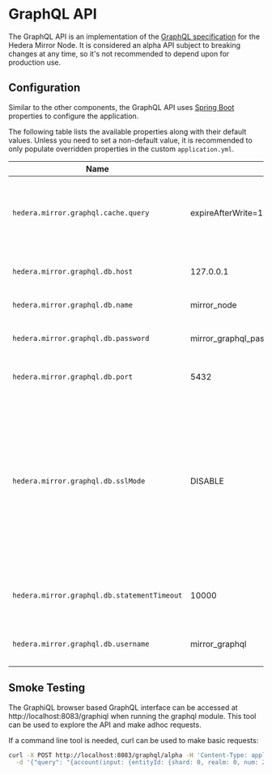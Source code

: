 # GraphQL API

The GraphQL API is an implementation of the [GraphQL specification](https://spec.graphql.org/) for the Hedera Mirror
Node. It is considered an alpha API subject to breaking changes at any time, so it's not recommended to depend upon
for production use.

## Configuration

Similar to the other components, the GraphQL API uses [Spring Boot](https://spring.io/projects/spring-boot) properties
to configure the application.

The following table lists the available properties along with their default values. Unless you need to set a non-default
value, it is recommended to only populate overridden properties in the custom `application.yml`.

| Name                                        | Default                                          | Description                                                                                                                                                                                   |
| ------------------------------------------- | ------------------------------------------------ | --------------------------------------------------------------------------------------------------------------------------------------------------------------------------------------------- |
| `hedera.mirror.graphql.cache.query`         | expireAfterWrite=1h,maximumSize=1000,recordStats | The Caffeine cache expression to use to configure the query parser cache.                                                                                                                     |
| `hedera.mirror.graphql.db.host`             | 127.0.0.1                                        | The IP or hostname used to connect to the database.                                                                                                                                           |
| `hedera.mirror.graphql.db.name`             | mirror_node                                      | The name of the database.                                                                                                                                                                     |
| `hedera.mirror.graphql.db.password`         | mirror_graphql_pass                              | The database password used to connect to the database.                                                                                                                                        |
| `hedera.mirror.graphql.db.port`             | 5432                                             | The port used to connect to the database.                                                                                                                                                     |
| `hedera.mirror.graphql.db.sslMode`          | DISABLE                                          | The ssl level of protection against eavesdropping, man-in-the-middle (MITM) and impersonation on the db connection. Accepts either DISABLE, ALLOW, PREFER, REQUIRE, VERIFY_CA or VERIFY_FULL. |
| `hedera.mirror.graphql.db.statementTimeout` | 10000                                            | The maximum amount of time in seconds to wait for a query to finish                                                                                                                           |
| `hedera.mirror.graphql.db.username`         | mirror_graphql                                   | The username used to connect to the database.                                                                                                                                                 |

## Smoke Testing

The GraphiQL browser based GraphQL interface can be accessed at http://localhost:8083/graphiql when running the graphql
module. This tool can be used to explore the API and make adhoc requests.

If a command line tool is needed, curl can be used to make basic requests:

```bash
curl -X POST http://localhost:8083/graphql/alpha -H 'Content-Type: application/json' \
  -d '{"query": "{account(input: {entityId: {shard: 0, realm: 0, num: 2}}) { balance }}"}'
```
